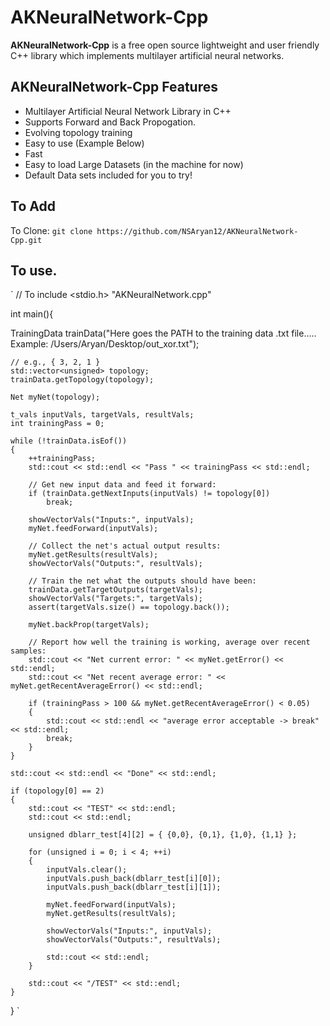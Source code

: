 # AKNeuralNetwork-Cpp
**AKNeuralNetwork-Cpp** is a free open source lightweight and user friendly C++ library which implements multilayer artificial neural networks.

## AKNeuralNetwork-Cpp Features
* Multilayer Artificial Neural Network Library in C++
* Supports Forward and Back Propogation.
* Evolving topology training
* Easy to use (Example Below)
* Fast
* Easy to load Large Datasets (in the machine for now)
* Default Data sets included for you to try!

## To Add
To Clone: `git clone https://github.com/NSAryan12/AKNeuralNetwork-Cpp.git`

## To use.

`
// To include
<stdio.h>
"AKNeuralNetwork.cpp"

int main(){
    
 TrainingData trainData("Here goes the PATH to the training data .txt file..... Example: /Users/Aryan/Desktop/out_xor.txt");
    
    // e.g., { 3, 2, 1 }
    std::vector<unsigned> topology;
    trainData.getTopology(topology);
    
    Net myNet(topology);
    
    t_vals inputVals, targetVals, resultVals;
    int trainingPass = 0;
    
    while (!trainData.isEof())
    {
        ++trainingPass;
        std::cout << std::endl << "Pass " << trainingPass << std::endl;
        
        // Get new input data and feed it forward:
        if (trainData.getNextInputs(inputVals) != topology[0])
            break;
        
        showVectorVals("Inputs:", inputVals);
        myNet.feedForward(inputVals);
        
        // Collect the net's actual output results:
        myNet.getResults(resultVals);
        showVectorVals("Outputs:", resultVals);
        
        // Train the net what the outputs should have been:
        trainData.getTargetOutputs(targetVals);
        showVectorVals("Targets:", targetVals);
        assert(targetVals.size() == topology.back());
        
        myNet.backProp(targetVals);
        
        // Report how well the training is working, average over recent samples:
        std::cout << "Net current error: " << myNet.getError() << std::endl;
        std::cout << "Net recent average error: " << myNet.getRecentAverageError() << std::endl;
        
        if (trainingPass > 100 && myNet.getRecentAverageError() < 0.05)
        {
            std::cout << std::endl << "average error acceptable -> break" << std::endl;
            break;
        }
    }
    
    std::cout << std::endl << "Done" << std::endl;
    
    if (topology[0] == 2)
    {
        std::cout << "TEST" << std::endl;
        std::cout << std::endl;
        
        unsigned dblarr_test[4][2] = { {0,0}, {0,1}, {1,0}, {1,1} };
        
        for (unsigned i = 0; i < 4; ++i)
        {
            inputVals.clear();
            inputVals.push_back(dblarr_test[i][0]);
            inputVals.push_back(dblarr_test[i][1]);
            
            myNet.feedForward(inputVals);
            myNet.getResults(resultVals);
            
            showVectorVals("Inputs:", inputVals);
            showVectorVals("Outputs:", resultVals);
            
            std::cout << std::endl;
        }
        
        std::cout << "/TEST" << std::endl;
    }
    
}
`
